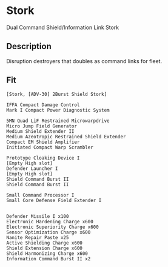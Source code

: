 # Stork

Dual Command Shield/Information Link Stork 

## Description

Disruption destroyers that doubles as command links for fleet.

## Fit
```
[Stork, [ADV-30] 2Burst Shield Stork]

IFFA Compact Damage Control
Mark I Compact Power Diagnostic System

5MN Quad LiF Restrained Microwarpdrive
Micro Jump Field Generator
Medium Shield Extender II
Medium Azeotropic Restrained Shield Extender
Compact EM Shield Amplifier
Initiated Compact Warp Scrambler

Prototype Cloaking Device I
[Empty High slot]
Defender Launcher I
[Empty High slot]
Shield Command Burst II
Shield Command Burst II

Small Command Processor I
Small Core Defense Field Extender I


Defender Missile I x100
Electronic Hardening Charge x600
Electronic Superiority Charge x600
Sensor Optimization Charge x600
Nanite Repair Paste x25
Active Shielding Charge x600
Shield Extension Charge x600
Shield Harmonizing Charge x600
Information Command Burst II x2
```
